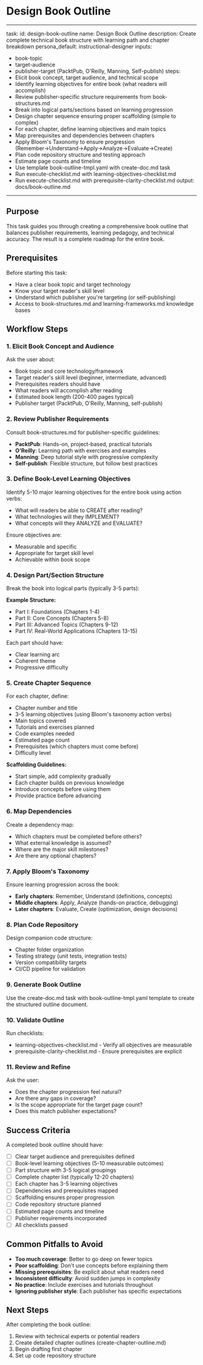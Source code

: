 <!-- Powered by BMAD™ Core -->

# Design Book Outline

---

task:
id: design-book-outline
name: Design Book Outline
description: Create complete technical book structure with learning path and chapter breakdown
persona_default: instructional-designer
inputs:

- book-topic
- target-audience
- publisher-target (PacktPub, O'Reilly, Manning, Self-publish)
  steps:
- Elicit book concept, target audience, and technical scope
- Identify learning objectives for entire book (what readers will accomplish)
- Review publisher-specific structure requirements from book-structures.md
- Break into logical parts/sections based on learning progression
- Design chapter sequence ensuring proper scaffolding (simple to complex)
- For each chapter, define learning objectives and main topics
- Map prerequisites and dependencies between chapters
- Apply Bloom's Taxonomy to ensure progression (Remember→Understand→Apply→Analyze→Evaluate→Create)
- Plan code repository structure and testing approach
- Estimate page counts and timeline
- Use template book-outline-tmpl.yaml with create-doc.md task
- Run execute-checklist.md with learning-objectives-checklist.md
- Run execute-checklist.md with prerequisite-clarity-checklist.md
  output: docs/book-outline.md

---

## Purpose

This task guides you through creating a comprehensive book outline that balances publisher requirements, learning pedagogy, and technical accuracy. The result is a complete roadmap for the entire book.

## Prerequisites

Before starting this task:

- Have a clear book topic and target technology
- Know your target reader's skill level
- Understand which publisher you're targeting (or self-publishing)
- Access to book-structures.md and learning-frameworks.md knowledge bases

## Workflow Steps

### 1. Elicit Book Concept and Audience

Ask the user about:

- Book topic and core technology/framework
- Target reader's skill level (beginner, intermediate, advanced)
- Prerequisites readers should have
- What readers will accomplish after reading
- Estimated book length (200-400 pages typical)
- Publisher target (PacktPub, O'Reilly, Manning, self-publish)

### 2. Review Publisher Requirements

Consult book-structures.md for publisher-specific guidelines:

- **PacktPub**: Hands-on, project-based, practical tutorials
- **O'Reilly**: Learning path with exercises and examples
- **Manning**: Deep tutorial style with progressive complexity
- **Self-publish**: Flexible structure, but follow best practices

### 3. Define Book-Level Learning Objectives

Identify 5-10 major learning objectives for the entire book using action verbs:

- What will readers be able to CREATE after reading?
- What technologies will they IMPLEMENT?
- What concepts will they ANALYZE and EVALUATE?

Ensure objectives are:

- Measurable and specific
- Appropriate for target skill level
- Achievable within book scope

### 4. Design Part/Section Structure

Break the book into logical parts (typically 3-5 parts):

**Example Structure:**

- Part I: Foundations (Chapters 1-4)
- Part II: Core Concepts (Chapters 5-8)
- Part III: Advanced Topics (Chapters 9-12)
- Part IV: Real-World Applications (Chapters 13-15)

Each part should have:

- Clear learning arc
- Coherent theme
- Progressive difficulty

### 5. Create Chapter Sequence

For each chapter, define:

- Chapter number and title
- 3-5 learning objectives (using Bloom's taxonomy action verbs)
- Main topics covered
- Tutorials and exercises planned
- Code examples needed
- Estimated page count
- Prerequisites (which chapters must come before)
- Difficulty level

**Scaffolding Guidelines:**

- Start simple, add complexity gradually
- Each chapter builds on previous knowledge
- Introduce concepts before using them
- Provide practice before advancing

### 6. Map Dependencies

Create a dependency map:

- Which chapters must be completed before others?
- What external knowledge is assumed?
- Where are the major skill milestones?
- Are there any optional chapters?

### 7. Apply Bloom's Taxonomy

Ensure learning progression across the book:

- **Early chapters**: Remember, Understand (definitions, concepts)
- **Middle chapters**: Apply, Analyze (hands-on practice, debugging)
- **Later chapters**: Evaluate, Create (optimization, design decisions)

### 8. Plan Code Repository

Design companion code structure:

- Chapter folder organization
- Testing strategy (unit tests, integration tests)
- Version compatibility targets
- CI/CD pipeline for validation

### 9. Generate Book Outline

Use the create-doc.md task with book-outline-tmpl.yaml template to create the structured outline document.

### 10. Validate Outline

Run checklists:

- learning-objectives-checklist.md - Verify all objectives are measurable
- prerequisite-clarity-checklist.md - Ensure prerequisites are explicit

### 11. Review and Refine

Ask the user:

- Does the chapter progression feel natural?
- Are there any gaps in coverage?
- Is the scope appropriate for the target page count?
- Does this match publisher expectations?

## Success Criteria

A completed book outline should have:

- [ ] Clear target audience and prerequisites defined
- [ ] Book-level learning objectives (5-10 measurable outcomes)
- [ ] Part structure with 3-5 logical groupings
- [ ] Complete chapter list (typically 12-20 chapters)
- [ ] Each chapter has 3-5 learning objectives
- [ ] Dependencies and prerequisites mapped
- [ ] Scaffolding ensures proper progression
- [ ] Code repository structure planned
- [ ] Estimated page counts and timeline
- [ ] Publisher requirements incorporated
- [ ] All checklists passed

## Common Pitfalls to Avoid

- **Too much coverage**: Better to go deep on fewer topics
- **Poor scaffolding**: Don't use concepts before explaining them
- **Missing prerequisites**: Be explicit about what readers need
- **Inconsistent difficulty**: Avoid sudden jumps in complexity
- **No practice**: Include exercises and tutorials throughout
- **Ignoring publisher style**: Each publisher has specific expectations

## Next Steps

After completing the book outline:

1. Review with technical experts or potential readers
2. Create detailed chapter outlines (create-chapter-outline.md)
3. Begin drafting first chapter
4. Set up code repository structure
